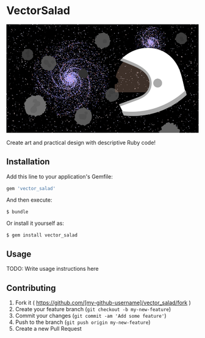 # VectorSalad

![Space---created with VectorSalad](examples/space.png)

Create art and practical design with descriptive Ruby code!

## Installation

Add this line to your application's Gemfile:

```ruby
gem 'vector_salad'
```

And then execute:

    $ bundle

Or install it yourself as:

    $ gem install vector_salad

## Usage

TODO: Write usage instructions here

## Contributing

1. Fork it ( https://github.com/[my-github-username]/vector_salad/fork )
2. Create your feature branch (`git checkout -b my-new-feature`)
3. Commit your changes (`git commit -am 'Add some feature'`)
4. Push to the branch (`git push origin my-new-feature`)
5. Create a new Pull Request

